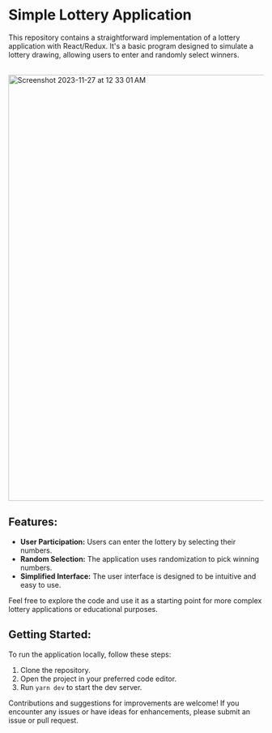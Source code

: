 # Simple Lottery Application

This repository contains a straightforward implementation of a lottery application with React/Redux. It's a basic program designed to simulate a lottery drawing, allowing users to enter and randomly select winners.

<br/>
<img width="840" alt="Screenshot 2023-11-27 at 12 33 01 AM" src="https://github.com/masoudmanson/lotto-max/assets/927990/5bb92914-5026-4c28-b84d-9b11f713cb25">
<br/>

## Features:
- **User Participation:** Users can enter the lottery by selecting their numbers.
- **Random Selection:** The application uses randomization to pick winning numbers.
- **Simplified Interface:** The user interface is designed to be intuitive and easy to use.

Feel free to explore the code and use it as a starting point for more complex lottery applications or educational purposes.

## Getting Started:
To run the application locally, follow these steps:
1. Clone the repository.
2. Open the project in your preferred code editor.
3. Run `yarn dev` to start the dev server.

Contributions and suggestions for improvements are welcome! If you encounter any issues or have ideas for enhancements, please submit an issue or pull request.

